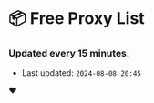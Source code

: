 # :package: Free Proxy List
### Updated every 15 minutes.

- Last updated: `2024-08-08 20:45`

:heart:
